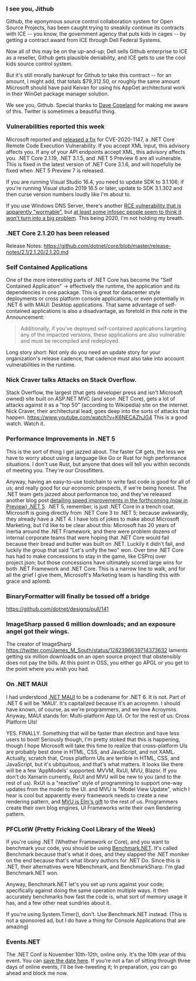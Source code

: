 ### I see you, Jithub

Github, the eponymous source control collaboration system for Open Source Projects, has been caught trying to sneakily continue its contracts with ICE -- you know, the government agency that puts kids in cages -- by getting a contract award from ICE through Dell Federal Systems.

Now all of this may be on the up-and-up; Dell sells Github enterprise to ICE as a reseller, Github gets plausible deniability, and ICE gets to use the cool kids source control system.

But it's still morally bankrupt for Github to take this contract -- for an amount, I might add, that totals $79,312.50, or roughly the same amount Microsoft should have paid Keivan for using his AppGet architectural work in their WinGet package manager solution.

We see you, Github. Special thanks to [Dave Copeland](https://twitter.com/davetron5000/status/1282738504624222208?s=20) for making me aware of this. Twitter is sometimes a beautiful thing.

### Vulnerabilities reported this week

Microsoft reported and [released a fix](https://github.com/dotnet/announcements/issues/159) for CVE-2020-1147, a .NET Core Remote Code Execution Vulnerability. If you accept XML input, this advisory affects you.  If any of your API endpoints accept XML, this advisory affects you. .NET Core 2.1.19, .NET 3.1.5, and .NET 5 Preview 6 are all vulnerable. This is fixed in the latest version of .NET Core 3.1.6, and will hopefully be fixed when .NET 5 Preview 7 is released. 

If you are running Visual Studio 16.4, you need to update SDK to 3.1.106; if you're running Visual studio 2019 16.5 or later, update to SDK 3.1.302 and then curse version numbers loudly like I'm about to.

If you use Windows DNS Server, there's another [RCE vulnerability that is apparently "wormable"](https://msrc-blog.microsoft.com/2020/07/14/july-2020-security-update-cve-2020-1350-vulnerability-in-windows-domain-name-system-dns-server/), but [at least some infosec people seem to think it won't turn into a big problem](https://twitter.com/hackerfantastic/status/1283096226616016896?s=20).  This being 2020, I'm not holding my breath.


### .NET Core 2.1.20 has been released

Release Notes: https://github.com/dotnet/core/blob/master/release-notes/2.1/2.1.20/2.1.20.md

### Self Contained Applications

One of the more interesting parts of .NET Core has become the "Self Contained Application" -> effectively the runtime, the application and its dependencies in one package. This is great for datacenter style deployments or cross platform console applications, or even potentially in .NET 6 with MAUI: Desktop applications.  That same advantage of self-contained applications is also a disadvantage, as foretold in this note in the Announcement: 

> Additionally, if you've deployed self-contained applications targeting any of the impacted versions, these applications are also vulnerable and must be recompiled and  redeployed.

Long story short: Not only do you need an update story for your organization's release cadence, that cadence must also take into account vulnerabilities in the runtime.

### Nick Craver talks Attacks on Stack Overflow.

Stack Overflow, the largest (that gets developer press and isn't Microsoft owned) site built on ASP.NET MVC (and soon .NET Core), gets a lot of attacks against it as a "top 50" (according to Wikipedia) site on the internet.  Nick Craver, their architectural lead; goes deep into the sorts of attacks that happen. https://www.youtube.com/watch?v=K6NECAZhJG4 This is a good watch. Watch it.

### Performance Improvements in .NET 5

This is the sort of thing I get jazzed about.  The faster C# gets, the less we have to worry about using a language like Go or Rust for high performance situations.  I don't use Rust, but anyone that does will tell you within seconds of meeting you.  They're our Crossfitters.

Anyway, having an easy-to-use toolchain to write fast code is good for all of us; and really good for our economic prospects, if we're being honest.  The .NET team gets jazzed about performance too, and they've released another blog post [detailing speed improvements in the forthcoming (now in Preview) .NET 5](https://devblogs.microsoft.com/dotnet/performance-improvements-in-net-5/).  .NET 5, remember, is just .NET Core in a trench coat.  Microsoft is going directly from .NET Core 3 to .NET 5; because awkwardly, they already have a .NET 4.  I have lots of jokes to make about Microsoft Marketing, but I'd like to be clear about this: Microsoft has 20 years of inertia around the .NET Framework, and there were problem dozens of internal corporate teams that were hoping that .NET Core would fail because their bread and butter was built on .NET.  Luckily it didn't fail, and luckily the group that said "Let's unify the two" won.  Over time .NET Core has had to make concessions to stay in the game, like CSProj over project.json; but those concessions have ultimately scored large wins for both .NET Framework and .NET Core.  This is a narrow line to walk, and for all the grief I give them, Microsoft's Marketing team is handling this with grace and aplomb. 

### BinaryFormatter will finally be tossed off a bridge

https://github.com/dotnet/designs/pull/141

### ImageSharp passed 6 million downloads; and an exposure angel got their wings.

The creator of ImageSharp https://twitter.com/James_M_South/status/1282396639714373632 laments getting six million downloads on an open source project that obstensibly does not pay the bills.  At this point in OSS, you either go APGL or you get to the point where you wish you had.




### On .NET MAUI

I had understood [.NET MAUI](https://github.com/dotnet/maui) to be a codename for .NET 6. It is not.  Part of .NET 6 will be 'MAUI'. It's capitalized because it's an acroynmn. I should have known, of course, as we're programmers, and we love Acroymns.  Anyway, MAUI stands for: Multi-platform App UI.  Or for the rest of us: Cross Platform UIs!

YES. FINALLY. Something that will be faster than electron and have less users to boot! Seriously though, I'm pretty stoked that this is happening, though I hope Microsoft will take this time to realize that cross-platform UIs are probably best done in HTML, CSS, and JavaScript, and not XAML. Actually, scratch that, Cross platform UIs are terrible in HTML, CSS, and JavaScript, but it's ubitquitous, and that's what matters.  It looks like there will be a few 'AppModels' supported:
MVVM, RxUI, MVU, Blazor.  If you don't do Xamarin currently, RxUI and MVU will be new to you (and to the rest of us).  RxUI is a "reactive" style of programming to support one-way updates from the model to the UI. and MVU is "Model View Update", which I hear is cool but apparently every framework needs to create a new rendering pattern, and [MVU is Elm's gift](https://thomasbandt.com/model-view-update) to the rest of us.  Programmers create their own blog engines, UI Frameworks write their own Rendering pattern.


### PFCLotW (Pretty Fricking Cool Library of the Week)

If you're using .NET (Whether Framework or Core), and you want to benchmark your code, you should be using [Benchmark.NET](https://github.com/dotnet/BenchmarkDotNet).  It's called Benchmark because that's what it does, and they slapped the .NET moniker on the end because that's what library authors for .NET Do.  Since this is .NET, their alternatives were NBenchmark, and BenchmarkSharp. I'm glad Benchmark.NET won.

Anyway, Benchmark.NET let's you set up runs against your code; specifically against doing the same operation multiple ways. It then accurately benchmarks how fast the code is, what sort of memory usage it has, and a few other neat sundries about it.  

If you're using System.Timer(), don't. Use Benchmark.NET instead. (This is not a sponsored ad, but I do have a thing for Console Applications that are amazing)

### Events.NET

The .NET Conf is November 10th-12th, online only.  It's the 10th year of this event.  You can [save the date here](https://www.dotnetconf.net/?WT.mc_id=twc9-c9-chwarren).   If you're not a fan of sitting through three days of online events, I'll be live-tweeting it; In preparation, you can go ahead and block me now.


